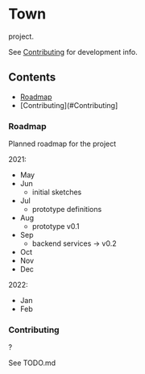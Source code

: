 # Town

project. 

See [Contributing](CONTRIBUTING.md) for development info.

## Contents

  - [Roadmap](#Roadmap)
  - [Contributing](#Contributing]

### Roadmap

Planned roadmap for the project

2021:

  - May
  - Jun
    - initial sketches
  - Jul
    - prototype definitions
  - Aug
    - prototype v0.1
  - Sep
    - backend services -> v0.2
  - Oct
  - Nov
  - Dec

2022:

  - Jan
  - Feb

### Contributing

?

See TODO.md
